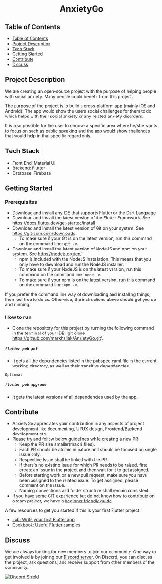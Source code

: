 <h1 align="center">AnxietyGo</h1>


## Table of Contents

- [Table of Contents](#table-of-contents)
- [Project Description](#project-description)
- [Tech Stack](#tech-stack)
- [Getting Started](#getting-started)
- [Contribute](#contribute)
- [Discuss](#discuss)

## Project Description

We are creating an open-source project with the purpose of helping people with social anxiety. Many people could benefit from this project.


The purpose of the project is to build a cross-platform app (mainly iOS and Android). The app would show the users social challenges for them to do which helps with their social anxiety or any related anxiety disorders.

It is also possible for the user to choose a specific area where he/she wants to focus on such as public speaking and the app would show challenges that would help in that specific regard only.

## Tech Stack

- Front End: Material UI
- Backend: Flutter
- Database: Firebase

## Getting Started

### Prerequisites

- Download and install any IDE that supports Flutter or the Dart Language
- Download and install the latest version of the Flutter Framework. See https://docs.flutter.dev/get-started/install
- Download and install the latest version of Git on your system. See https://git-scm.com/downloads.
    - To make sure if your Git is on the latest version, run this command on the command line: `git -v`.
- Download and install the latest version of NodeJS and npm on your system. See https://nodejs.org/en/.
    - npm is included with the NodeJS installation. This means that you only have to download and run the NodeJS installer.
    - To make sure if your NodeJS is on the latest version, run this command on the command line: `node -v`.
    - To make sure if your npm is on the latest version, run this command on the command line: `npm -v`.

If you prefer the command line way of downloading and installing things, then feel free to do so. Otherwise, the instructions above should get you up and running.

### How to run

- Clone the repository for this project by running the following command in the terminal of your IDE: 'git clone https://github.com/markhallak/AnxietyGo.git'.


##### `flutter pub get`

- It gets all the dependencies listed in the pubspec.yaml file in the current working directory, as well as their transitive dependencies.

`Optional`
##### `flutter pub upgrade`

- It gets the latest versions of all dependencies used by the app.

## Contribute

- AnxietyGo appreciates your contribution in any aspects of project development like documenting, UI/UX design, Frontend/Backend development etc.
- Please try and follow below guidelines while creating a new PR:
    - Keep the PR size smaller(max 8 files).
    - Each PR should be atomic in nature and should be focused on single issue only.
    - Respective Issue shall be linked with the PR.
    - If there's no existing Issue for which PR needs to be raised, first create an Issue in the project and then wait for it to get assigned.
    - Before starting work on a new pull request, make sure you have been assigned to the related issue. To get assigned, please comment on the issue.
    - Naming conventions and folder structure shall remain consistent.
- If you have some GIT experience but do not know how to contribute on a team project, we have a [beginner friendly guide](Contributing.md)

A few resources to get you started if this is your first Flutter project:

- [Lab: Write your first Flutter app](https://docs.flutter.dev/get-started/codelab)
- [Cookbook: Useful Flutter samples](https://docs.flutter.dev/cookbook)

## Discuss

We are always looking for new members to join our community. One way to get involved is by joining our [Discord server](https://discord.gg/uW6UEfgcRn). On Discord, you can discuss the project, ask questions, and receive support from other members of the community.

[![Discord Shield](https://discordapp.com/api/guilds/1038198557150285914/widget.png?style=shield)](https://discord.gg/uW6UEfgcRn)
